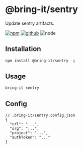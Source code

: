# @bring-it/sentry

Update sentry artifacts.

[![npm][npm-badge]][npm-url]
[![github][github-badge]][github-url]
![node][node-badge]

[npm-url]: https://www.npmjs.com/package/@bring-it/sentry
[npm-badge]: https://img.shields.io/npm/v/@bring-it/sentry.svg?style=flat-square&logo=npm
[github-url]: https://github.com/airkro/bring-it/tree/master/packages/sentry
[github-badge]: https://img.shields.io/npm/l/@bring-it/sentry.svg?style=flat-square&colorB=blue&logo=github
[node-badge]: https://img.shields.io/node/v/@bring-it/sentry.svg?style=flat-square&colorB=green&logo=node.js

## Installation

```bash
npm install @bring-it/sentry -g
```

## Usage

```bash
bring-it sentry
```

## Config

```jsonc
// .bring-it/sentry.config.json
{
  "url": "...",
  "org": "...",
  "project": "...",
  "authToken": "..."
}
```
